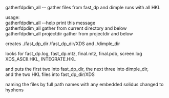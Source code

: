 gatherfdpdim_all -- gather files from fast_dp and dimple runs with all HKL

usage:  
    gatherfdpdim_all --help      print this message  
    gatherfdpdim_all             gather from current directory and below  
    gatherfdpdim_all projectdir  gather from projectdir and below  

 creates ./fast_dp_dir /fast_dp_dir/XDS and ./dimple_dir  

 looks for fast_dp.log, fast_dp.mtz, final.mtz, final.pdb, screen.log  
           XDS_ASCII.HKL, INTEGRATE.HKL  

 and puts the first two into fast_dp_dir, the next three into dimple_dir,  
           and the two HKL files into fast_dp_dir/XDS  

 naming the files by full path names with any embedded solidus changed to hyphens

